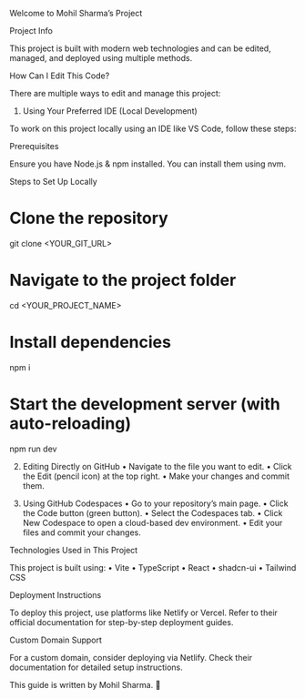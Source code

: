 Welcome to Mohil Sharma’s Project

Project Info

This project is built with modern web technologies and can be edited, managed, and deployed using multiple methods.

How Can I Edit This Code?

There are multiple ways to edit and manage this project:

1. Using Your Preferred IDE (Local Development)

To work on this project locally using an IDE like VS Code, follow these steps:

Prerequisites

Ensure you have Node.js & npm installed. You can install them using nvm.

Steps to Set Up Locally

# Clone the repository
git clone <YOUR_GIT_URL>

# Navigate to the project folder
cd <YOUR_PROJECT_NAME>

# Install dependencies
npm i

# Start the development server (with auto-reloading)
npm run dev

2. Editing Directly on GitHub
	•	Navigate to the file you want to edit.
	•	Click the Edit (pencil icon) at the top right.
	•	Make your changes and commit them.

3. Using GitHub Codespaces
	•	Go to your repository’s main page.
	•	Click the Code button (green button).
	•	Select the Codespaces tab.
	•	Click New Codespace to open a cloud-based dev environment.
	•	Edit your files and commit your changes.

Technologies Used in This Project

This project is built using:
	•	Vite
	•	TypeScript
	•	React
	•	shadcn-ui
	•	Tailwind CSS

Deployment Instructions

To deploy this project, use platforms like Netlify or Vercel.
Refer to their official documentation for step-by-step deployment guides.

Custom Domain Support

For a custom domain, consider deploying via Netlify.
Check their documentation for detailed setup instructions.

This guide is written by Mohil Sharma. 🚀
